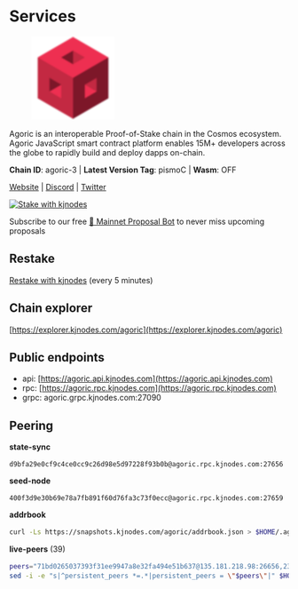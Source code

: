 # Services

<figure><img src="https://raw.githubusercontent.com/kj89/cosmos-images/main/logos/agoric.png" width="150" alt=""><figcaption></figcaption></figure>

Agoric is an interoperable Proof-of-Stake chain in the Cosmos ecosystem.  Agoric JavaScript smart contract platform enables 15M+ developers across the  globe to rapidly build and deploy dapps on-chain.

**Chain ID**: agoric-3 | **Latest Version Tag**: pismoC | **Wasm**: OFF

[Website](https://agoric.com) | [Discord](https://discord.com/invite/qDW8DRes4s) | [Twitter](https://twitter.com/agoric)

[![Stake with kjnodes](https://i.ibb.co/cr44Q8j/button-stake-with-kjnodes.png)](https://restake.app/agoric/agoricvaloper1ku5sm2twlsywdrp4wz3kfwgyrtqtp0lpr3nvk8)

Subscribe to our free [🤖 Mainnet Proposal Bot](https://t.me/kjnodes_proposal_bot) to never miss upcoming proposals

## Restake

[Restake with kjnodes](https://restake.app/agoric/agoricvaloper1ku5sm2twlsywdrp4wz3kfwgyrtqtp0lpr3nvk8) (every 5 minutes)
## Chain explorer
[https://explorer.kjnodes.com/agoric](https://explorer.kjnodes.com/agoric)

## Public endpoints

* api: [https://agoric.api.kjnodes.com](https://agoric.api.kjnodes.com)
* rpc: [https://agoric.rpc.kjnodes.com](https://agoric.rpc.kjnodes.com)
* grpc: agoric.grpc.kjnodes.com:27090

## Peering

**state-sync**

```text
d9bfa29e0cf9c4ce0cc9c26d98e5d97228f93b0b@agoric.rpc.kjnodes.com:27656
```

**seed-node**

```text
400f3d9e30b69e78a7fb891f60d76fa3c73f0ecc@agoric.rpc.kjnodes.com:27659
```

**addrbook**
```bash
curl -Ls https://snapshots.kjnodes.com/agoric/addrbook.json > $HOME/.agoric/config/addrbook.json
```

**live-peers** (39)
```bash
peers="71bd0265037393f31ee9947a8e32fa494e51b637@135.181.218.98:26656,23fd78b96fc7f17b47fc4a0d442b0ec53faebd88@157.90.91.20:12656,190ead3cfb1bd655241418f3ef9ba40bbf2deecd@157.90.130.44:26656,0464c8dded70d01f5ab50a8d6047a6b27ddf2ccd@84.244.95.232:26656,d7e0eedf5756b8c085104fb76c069ba3506f2183@80.64.208.64:26656,d03a9974f14ae380fdb7caf46ec71ce5278f0356@34.72.231.9:26656,a38a30c1dd31f63be2befd40b82964b215c3c288@165.22.251.28:26656,d9bfa29e0cf9c4ce0cc9c26d98e5d97228f93b0b@65.109.88.38:27656,9e673680df593d841b0e09c49f87409654d84ae9@95.217.202.49:37656,63bd6649f80362ce513027d99ef32c826fdbd259@45.9.62.136:26656,711f6f36a6ec3924b6d721de6adce604092e59f2@116.202.226.169:26656,fedcd728e46924ba423556dc13500581d4338673@35.234.64.178:26656,48bcde0bccc02079fe07310b939ce814f36dfdd2@18.162.111.170:26656,ca4c3b9d0cf78d934a3b972c328db2e4a9a66c42@64.32.40.114:26656,f769805423416d3bec0d683b3796f98a984ed51d@65.108.15.174:26656,f095bb53006ebddcbbf29c8df70dddcba6419e36@142.93.145.13:26656,0f642db2770d4dd3e0d030b2f14f1365e40f3b38@82.100.58.101:26657,1cbe5f5c77610bb6568332e026a3b516edeb0121@65.21.234.47:21156,ebc272824924ea1a27ea3183dd0b9ba713494f83@195.3.220.135:27106,aea83f0d95f3732c700c7fd22f4afdf68f53e538@143.198.100.136:26656,9ed68bef54712b46713ac755ab7a6e7ad30694ef@192.99.44.79:14456,44476201c6e8610b194e75e4c7993ad6d54a1db8@51.91.70.90:29656,f8ff12a774770fea36beadb303ccffc86863c6ec@65.109.69.59:14456,e759de7a872eff293ab1316a0745eb5fdd5614f3@88.217.142.187:26656,d48697ba840d046b453846fc55d9432d1c537b56@95.217.117.83:26656,03c7d68a1433dde6db1acbbdf98712609843cc8f@161.97.187.189:36656,6b0538dbee953a1c50c28312907fe497625a93d0@46.166.143.91:26656,0837c0dac0bb15e79e64207bb0fa5a9a6fa42ad4@178.62.116.62:26656,1c9a5b1d34b9e6f184b2dcb18ed068cf0c282e50@51.79.98.163:26656,5711ca85eb4d9105c287dd0c72c382705c3b579e@35.156.217.229:26656,37933cb8069e22554e454294d529eddb0fdae145@52.56.185.212:26656,15f63de308337b66d8918ffaa74c6e956991bee9@138.201.120.161:28357,2aedd7163a8ee725507e461b13fb90c091ee1c42@128.0.51.32:26656,1dfd1a8be38d892fa485e1b417bcf5f225b3f638@185.210.219.66:26656,e70955351f601ea5be9a9bf41032949a777f31b3@207.244.255.229:10003,ee236040d06e78d70c3f34722407857615b1a755@34.69.117.194:26656,1312bbbd4ed1e58b9e4eb1d7788187a4607915e9@165.22.199.234:26060,9837ffb0e6efb898b55e02f53005b95a727f32d1@18.142.177.75:26656,f23a7b7610843cb8d4a6f1f6a44d08926ea86e6d@195.14.6.2:26015"
sed -i -e "s|^persistent_peers *=.*|persistent_peers = \"$peers\"|" $HOME/.agoric/config/config.toml
```
